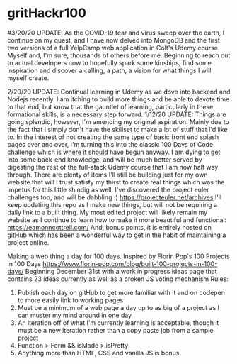# gritHackr100

#3/20/20 UPDATE:
As the COVID-19 fear and virus sweep over the earth, I continue on my quest, and I have now delved into MongoDB and the first two versions of a full YelpCamp web application in Colt's Udemy course. Myself and, I'm sure, thousands of others before me. Beginning to reach out to actual developers now to hopefully spark some kinships, find some inspiration and discover a calling, a path, a vision for what things I will myself create.

2/20/20 UPDATE:
Continual learning in Udemy as we dove into backend and Nodejs recently. I am itching to build more things and be able to devote time to that end, but know that the gauntlet of learning, particularly in these formational skills, is a necessary step forward. 
1/12/20 UPDATE:
Things are going splendid, however, I'm amending my original aspiration. Mainly due to the fact that I simply don't have the skillset to make a lot of stuff that I'd like to. In the interest of not creating the same type of basic front end splash pages over and over, I'm turning this into the classic 100 Days of Code challenge which is where it should have begun anyway. I am dying to get into some back-end knowledge, and will be much better served by digesting the rest of the full-stack Udemy course that I am now half way through. There are plenty of items I'll still be building just for my own website that will I trust satisfy my thirst to create real things which was the impetus for this little shindig as well.
I've discovered the project euler challenges too, and will be dabbling :) https://projecteuler.net/archives
I'll keep updating this repo as I make new things, but will not be requiring a daily link to a built thing.
My most edited project will likely remain my website as I continue to learn how to make it more beautiful and functional: https://eamonncottrell.com/ And, bonus points, it is entirely hosted on gitHub which has been a wonderful way to get in the habit of maintaining a project online.

Making a web thing a day for 100 days. 
Inspired by Florin Pop's 100 Projects in 100 Days https://www.florin-pop.com/blog/built-100-projects-in-100-days/
Beginning December 31st with a work in progress ideas page that contains 23 ideas currently as well as a broken JS voting mechanism
Rules:
1) Publish each day on gitHub to get more familiar with it and on codepen to more easily link to working pages
2) Must be a minimum of a web page a day up to as big of a project as I can muster my mind around in one day
3) An iteration off of what I'm currently learning is acceptable, though it must be a new iteration rather than a copy paste job from a sample project 
4) Function > Form && isMade > isPretty
5) Anything more than HTML, CSS and vanilla JS is bonus 
